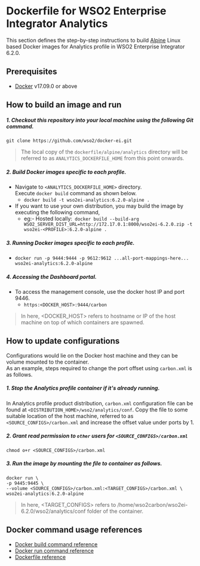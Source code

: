 # Dockerfile for WSO2 Enterprise Integrator Analytics #

This section defines the step-by-step instructions to build [Alpine](https://hub.docker.com/_/alpine/) Linux based Docker images for Analytics profile
in WSO2 Enterprise Integrator 6.2.0.

## Prerequisites

* [Docker](https://www.docker.com/get-docker) v17.09.0 or above

## How to build an image and run
##### 1. Checkout this repository into your local machine using the following Git command.

```
git clone https://github.com/wso2/docker-ei.git
```

>The local copy of the `dockerfile/alpine/analytics` directory will be referred to as `ANALYTICS_DOCKERFILE_HOME` from this point onwards.

##### 2. Build Docker images specific to each profile.

- Navigate to `<ANALYTICS_DOCKERFILE_HOME>` directory. <br>
  Execute `docker build` command as shown below.
    + `docker build -t wso2ei-analytics:6.2.0-alpine .`
- If you want to use your own distribution, you may build the image by executing the following command,
    + eg:- Hosted locally:` docker build --build-arg WSO2_SERVER_DIST_URL=http://172.17.0.1:8000/wso2ei-6.2.0.zip -t wso2ei-<PROFILE>:6.2.0-alpine .`

##### 3. Running Docker images specific to each profile.

- `docker run -p 9444:9444 -p 9612:9612 ...all-port-mappings-here... wso2ei-analytics:6.2.0-alpine`

##### 4. Accessing the Dashboard portal.

- To access the management console, use the docker host IP and port 9446.
    + `https:<DOCKER_HOST>:9444/carbon`

>In here, <DOCKER_HOST> refers to hostname or IP of the host machine on top of which containers are spawned.

## How to update configurations
Configurations would lie on the Docker host machine and they can be volume mounted to the container. <br>
As an example, steps required to change the port offset using `carbon.xml` is as follows.

##### 1. Stop the Analytics profile container if it's already running.
In Analytics profile product distribution, `carbon.xml` configuration file can be found at `<DISTRIBUTION_HOME>/wso2/analytics/conf`.
Copy the file to some suitable location of the host machine, referred to as `<SOURCE_CONFIGS>/carbon.xml` and
increase the offset value under ports by 1.

##### 2. Grant read permission to `other` users for `<SOURCE_CONFIGS>/carbon.xml`
```
chmod o+r <SOURCE_CONFIGS>/carbon.xml
```

##### 3. Run the image by mounting the file to container as follows.
```
docker run \
-p 9445:9445 \
--volume <SOURCE_CONFIGS>/carbon.xml:<TARGET_CONFIGS>/carbon.xml \
wso2ei-analytics:6.2.0-alpine
```

>In here, <TARGET_CONFIGS> refers to /home/wso2carbon/wso2ei-6.2.0/wso2/analytics/conf folder of the container.


## Docker command usage references

* [Docker build command reference](https://docs.docker.com/engine/reference/commandline/build/)
* [Docker run command reference](https://docs.docker.com/engine/reference/run/)
* [Dockerfile reference](https://docs.docker.com/engine/reference/builder/)